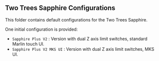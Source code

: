 ## Two Trees Sapphire Configurations

This folder contains default configurations for the Two Trees Sapphire.

One initial configuration is provided:

- `Sapphire Plus V2` : Version with dual Z axis limit switches, standard Marlin touch UI.
- `Sapphire Plus V2 MKS UI` : Version with dual Z axis limit switches, MKS UI.
